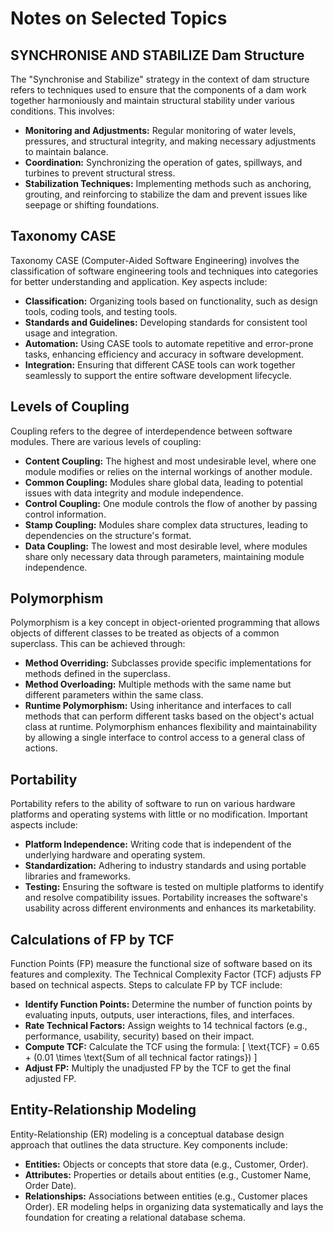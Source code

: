 # Notes on Selected Topics

## SYNCHRONISE AND STABILIZE Dam Structure
The "Synchronise and Stabilize" strategy in the context of dam structure refers to techniques used to ensure that the components of a dam work together harmoniously and maintain structural stability under various conditions. This involves:
- **Monitoring and Adjustments:** Regular monitoring of water levels, pressures, and structural integrity, and making necessary adjustments to maintain balance.
- **Coordination:** Synchronizing the operation of gates, spillways, and turbines to prevent structural stress.
- **Stabilization Techniques:** Implementing methods such as anchoring, grouting, and reinforcing to stabilize the dam and prevent issues like seepage or shifting foundations.

## Taxonomy CASE
Taxonomy CASE (Computer-Aided Software Engineering) involves the classification of software engineering tools and techniques into categories for better understanding and application. Key aspects include:
- **Classification:** Organizing tools based on functionality, such as design tools, coding tools, and testing tools.
- **Standards and Guidelines:** Developing standards for consistent tool usage and integration.
- **Automation:** Using CASE tools to automate repetitive and error-prone tasks, enhancing efficiency and accuracy in software development.
- **Integration:** Ensuring that different CASE tools can work together seamlessly to support the entire software development lifecycle.

## Levels of Coupling
Coupling refers to the degree of interdependence between software modules. There are various levels of coupling:
- **Content Coupling:** The highest and most undesirable level, where one module modifies or relies on the internal workings of another module.
- **Common Coupling:** Modules share global data, leading to potential issues with data integrity and module independence.
- **Control Coupling:** One module controls the flow of another by passing control information.
- **Stamp Coupling:** Modules share complex data structures, leading to dependencies on the structure's format.
- **Data Coupling:** The lowest and most desirable level, where modules share only necessary data through parameters, maintaining module independence.

## Polymorphism
Polymorphism is a key concept in object-oriented programming that allows objects of different classes to be treated as objects of a common superclass. This can be achieved through:
- **Method Overriding:** Subclasses provide specific implementations for methods defined in the superclass.
- **Method Overloading:** Multiple methods with the same name but different parameters within the same class.
- **Runtime Polymorphism:** Using inheritance and interfaces to call methods that can perform different tasks based on the object's actual class at runtime.
Polymorphism enhances flexibility and maintainability by allowing a single interface to control access to a general class of actions.

## Portability
Portability refers to the ability of software to run on various hardware platforms and operating systems with little or no modification. Important aspects include:
- **Platform Independence:** Writing code that is independent of the underlying hardware and operating system.
- **Standardization:** Adhering to industry standards and using portable libraries and frameworks.
- **Testing:** Ensuring the software is tested on multiple platforms to identify and resolve compatibility issues.
Portability increases the software's usability across different environments and enhances its marketability.

## Calculations of FP by TCF
Function Points (FP) measure the functional size of software based on its features and complexity. The Technical Complexity Factor (TCF) adjusts FP based on technical aspects. Steps to calculate FP by TCF include:
- **Identify Function Points:** Determine the number of function points by evaluating inputs, outputs, user interactions, files, and interfaces.
- **Rate Technical Factors:** Assign weights to 14 technical factors (e.g., performance, usability, security) based on their impact.
- **Compute TCF:** Calculate the TCF using the formula:
  \[
  \text{TCF} = 0.65 + (0.01 \times \text{Sum of all technical factor ratings})
  \]
- **Adjust FP:** Multiply the unadjusted FP by the TCF to get the final adjusted FP.

## Entity-Relationship Modeling
Entity-Relationship (ER) modeling is a conceptual database design approach that outlines the data structure. Key components include:
- **Entities:** Objects or concepts that store data (e.g., Customer, Order).
- **Attributes:** Properties or details about entities (e.g., Customer Name, Order Date).
- **Relationships:** Associations between entities (e.g., Customer places Order).
ER modeling helps in organizing data systematically and lays the foundation for creating a relational database schema.
